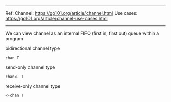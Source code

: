 
---

Ref:
Channel: https://go101.org/article/channel.html
Use cases: https://go101.org/article/channel-use-cases.html

---
We can view channel as an internal FIFO (first in, first out) queue within a program

bidirectional channel type
```
chan T 
```

send-only channel type
```
chan<- T
```

receive-only channel type
```
<-chan T
```


